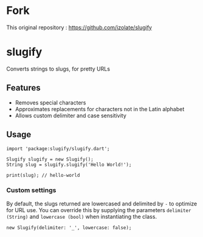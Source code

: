 # Fork
This original repository : https://github.com/izolate/slugify 
# slugify

Converts strings to slugs, for pretty URLs

## Features

* Removes special characters
* Approximates replacements for characters not in the Latin alphabet
* Allows custom delimiter and case sensitivity

## Usage

    import 'package:slugify/slugify.dart';

    Slugify slugify = new Slugify();
    String slug = slugify.slugify('Hello World!');

    print(slug); // hello-world

### Custom settings

By default, the slugs returned are lowercased and delimited by `-` to optimize for URL use. You can override this by supplying the parameters `delimiter (String)` and `lowercase (bool)` when instantiating the class.

    new Slugify(delimiter: '_', lowercase: false);
